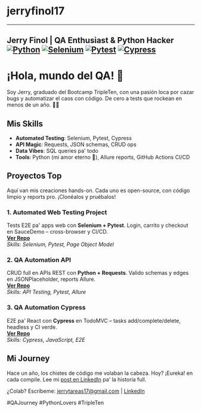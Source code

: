 # jerryfinol17
---
Jerry Finol | QA Enthusiast & Python Hacker
[![Python](https://img.shields.io/badge/Python-3776AB?style=for-the-badge&logo=python&logoColor=white)](https://www.python.org/) [![Selenium](https://img.shields.io/badge/Selenium-43B02A?style=for-the-badge&logo=Selenium&logoColor=white)](https://www.selenium.dev/) [![Pytest](https://img.shields.io/badge/Pytest-0A9F37?style=for-the-badge&logo=pytest&logoColor=white)](https://pytest.org/) [![Cypress](https://img.shields.io/badge/Cypress-17202C?style=for-the-badge&logo=cypress&logoColor=white)](https://www.cypress.io/)
---

# ¡Hola, mundo del QA! 👋

Soy Jerry, graduado del Bootcamp TripleTen, con una pasión loca por cazar bugs y automatizar el caos con código. De cero a tests que rockean en menos de un año. 🐛🔥

## Mis Skills
- **Automated Testing**: Selenium, Pytest, Cypress
- **API Magic**: Requests, JSON schemas, CRUD ops
- **Data Vibes**: SQL queries pa' todo
- **Tools**: Python (mi amor eterno 🐍), Allure reports, GitHub Actions CI/CD

## Proyectos Top
Aquí van mis creaciones hands-on. Cada uno es open-source, con código limpio y reports pro. ¡Clonéalos y pruébalos!

### 1. **Automated Web Testing Project**  
   Tests E2E pa' apps web con **Selenium + Pytest**. Login, carrito y checkout en SauceDemo – cross-browser y CI/CD.  
   **[Ver Repo](https://github.com/jerryfinol17/Automated-testing-project)**  
   *Skills: Selenium, Pytest, Page Object Model*

### 2. **QA Automation API**  
   CRUD full en APIs REST con **Python + Requests**. Valido schemas y edges en JSONPlaceholder, reports Allure.  
   **[Ver Repo](https://github.com/jerryfinol17/qa-automation-api)**  
   *Skills: API Testing, Pytest, Allure*

### 3. **QA Automation Cypress**  
   E2E pa' React con **Cypress** en TodoMVC – tasks add/complete/delete, headless y CI verde.  
   **[Ver Repo](https://github.com/jerryfinol17/qa-automation-cypress)**  
   *Skills: Cypress, JavaScript, E2E*

## Mi Journey
Hace un año, los chistes de código me volaban la cabeza. Hoy? ¡Eureka! en cada compile. Lee mi [post en LinkedIn](https://www.linkedin.com/posts/jerry-finol_codingjourney-pythonlovers-bootcamplife-activity-7387203342143401984-Hp3f?utm_source=share&utm_medium=member_desktop&rcm=ACoAAFqA2AgBZzs_Bhe45XXwvnzLSlL22ZZy5Dk) pa' la historia full.

¿Colab? Escríbeme: jerrytareas17@gmail.com | [LinkedIn](https://www.linkedin.com/in/jerry-finol)

#QAJourney #PythonLovers #TripleTen
